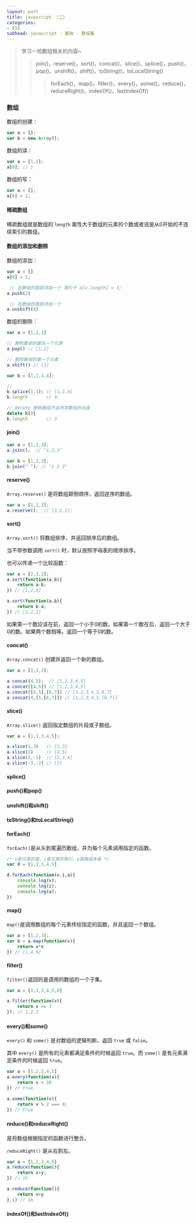 ```yaml
---
layout: post
title: javascript （二）
categories:
- ES5
subhead: javascript - 基础 - 数组篇
---
```


> 学习一哈数组相关的内容~
> > join()，reserve()，sort()，concat()，slice()，splice()，push()，pop()，unshift()，shift()，toString()，toLocalString()
> > > forEach()，map()，filter()，every()，some()，reduce()，reduceRight()，indexOf()，lastIndexOf()

### 数组
数组的创建：
```js
var a = [];
var b = new Array();
```

数组的读：
```js
var a = [1,2];
a[0]; // 1
```

数组的写：
```js
var a = [];
a[0] = 1;
```
<!--break-->

#### 稀疏数组
稀疏数组就是数组的 `length` 属性大于数组的元素的个数或者说是从0开始的不连续索引的数组。

#### 数组的添加和删除
数组的添加：
```js
var a = []
a[0] = 1;

 // 在数组的尾部添加一个 等价于 a[a.length] = 3;
a.push(2)

 // 在数组的首部添加一个
a.unshift(4)
```

数组的删除：
```js
var a = [1,2,3]

// 删除数组的最后一个元素
a.pop() // [1,2]

// 删除数组的第一个元素
a.shift() // [2]

var b = [1,2,3,4];

//
b.splice(1,1); // [1,3,4]
b.length       // 3;

// delete 删除数组不会改变数组的长度
delete b[0]
b.length       // 3
```

#### join()
```js
var a = [1,2,3];
a.join();  // "1,2,3"

var b = [1,2,3];
b.join(" "); // "1 2 3"
```

#### reserve()
`Array.reserve()` 是将数组颠倒顺序，返回逆序的数组。
```js
var a = [1,2,3];
a.reserve();  // [3,2,1];
```

#### sort()
`Array.sort()` 将数组排序，并返回排序后的数组。

当不带参数调用 `sort()` 时，默认按照字母表的顺序排序。

也可以传递一个比较函数：
```js
var a = [2,3,1];
a.sort(function(a,b){
    return a-b;
}) // [1,2,3]

a.sort(function(a,b){
    return b-a;
}) // [3,2,1]
```
如果第一个数应该在前，返回一个小于0的数。如果第一个数在后，返回一个大于0的数。如果两个数相等。返回一个等于0的数。

#### concat()
`Array.concat()` 创建并返回一个新的数组。
```js
var a = [1,2,3];

a.concat(4,5);  // [1,2,3,4,5]
a.concat([4,5]) // [1,2,3,4,5]
a.concat([4,5],[6,7]) // [1,2,3,4,5,6,7]
a.concat(4,[5,[6,7]]) // [1,2,3,4,5,[6,7]]
```

#### slice()
`Array.slice()` 返回指定数组的片段或子数组。

```js
var a = [1,2,3,4,5];

a.slice(1,3)   // [2,3]
a.slice(3)     // [4,5]
a.slice(1,-1)  // [2,3,4]
a.slice(-3,-2) // [3]
```

#### splice()

#### push()和pop()

#### unshift()和shift()

#### toString()和toLocalString()

#### forEach()
`forEach()`是从头到尾遍历数组，并为每个元素调用指定的函数。

```js
/* v是元素的值，i是元素的索引，a是数组本身 */
var d = [1,2,3,4,5]

d.forEach(function(v,i,a){
    console.log(v);
    console.log(i);
    console.log(a);
})
```

#### map()
`map()`是调用数组的每个元素传给指定的函数，并且返回一个数组。
```js
var a = [1,2,3];
var b = a.map(function(v){
    return v*v
}) // [1,4,9]
```

#### filter()
`filter()`返回的是调用的数组的一个子集。

```js
var a = [1,2,3,4,5,6]

a.filter(function(v){
    return v <= 3
}); // 1,2,3
```

#### every()和some()
`every()` 和 `some()` 是对数组的逻辑判断，返回 `true` 或 `false`。

其中 `every()` 是所有的元素都满足条件的时候返回 `true`。而 `some()` 是有元素满足条件的时候返回 `true`。
```js
var a = [1,2,3,4,5]
a.every(function(v){
    return v < 10
}) // true

a.some(function(v){
    return v % 2 === 0;
}) // true
```
#### reduce()和reduceRight()
是将数组根据指定的函数进行整合。

`reduceRight()` 是从右到左。

```js
var a = [1,2,3,4,5]
a.reduce(function(){
    return x+y;
}) // 15

a.reduce(function(){
    return x+y
},1) // 16
```

#### indexOf()和lastIndexOf()